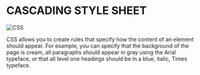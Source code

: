 # CASCADING STYLE SHEET

![CSS](https://encrypted-tbn0.gstatic.com/images?q=tbn:ANd9GcSaxK9qiiQj-YwbV49cGN2Z99ftvJwoCAGSCg&usqp=CAU)



CSS allows you to create rules that specify how the content of an element should appear. For example, you can specify that the background of the page is cream, all paragraphs should appear in gray using the Arial typeface, or that all level one headings should be in a blue, italic, Times typeface.





<style>
You can also include CSS rules within an HTML page by placing them inside a <style> element, which usually sits inside the <head> element of the page.
The <style> element should use the type attribute to indicate that the styles are specified in CSS. The value should be text/ css.
When building a site with more than one page, you should use an external CSS style sheet. This:
● Allows all pages to use the same style rules (rather than repeating them in each page).
● Keeps the content separate from how the page looks.
● Means you can change the styles used across all pages by altering just one file (rather than each individual page).
